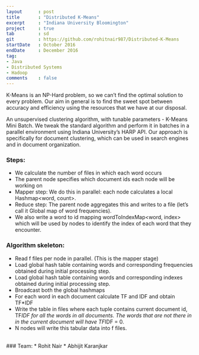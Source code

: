 ```yaml
---
layout      : post
title       : "Distributed K-Means"
excerpt     : "Indiana University Bloomington"
project     : true
tab 		: sd
git         : https://github.com/rohitnair987/Distributed-K-Means
startDate   : October 2016
endDate     : December 2016
tag:
- Java
- Distributed Systems
- Hadoop
comments    : false
---
```


K-Means is an NP-Hard problem, so we can’t find the optimal solution to every problem. Our aim in general is to find the sweet spot between accuracy and efficiency using the resources that we have at our disposal.

An unsupervised clustering algorithm, with tunable parameters - K-Means Mini Batch. We tweak the standard algorithm and perform it in batches in a parallel environment using Indiana University’s HARP API. Our approach is specifically for document clustering, which can be used in search engines and in document organization.  

### Steps: 
* We calculate the number of files in which each word occurs
* The parent node specifies which document ids each node will be working on
* Mapper step: We do this in parallel: each node calculates a local Hashmap<word, count>.
* Reduce step: The parent node aggregates this and writes to a file (let’s call it Global map of word frequencies).
* We also write a word to id mapping wordToIndexMap<word, index> which will be used by nodes to identify the index of each word that they encounter.


### Algorithm skeleton:
* Read f files per node in parallel. (This is the mapper stage)
* Load global hash table containing words and corresponding frequencies obtained during initial processing step.
* Load global hash table containing words and corresponding indexes obtained during initial processing step.
* Broadcast both the global hashmaps
* For each word in each document calculate TF and IDF and obtain TF*IDF
* Write the table in files where each tuple contains current document id, TF*IDF for all the words in all documents. The words that are not there in in the current document will have TF*IDF = 0.
* N nodes will write this tabular data into f files.


<br />
### Team:
* Rohit Nair
* Abhijit Karanjkar